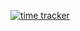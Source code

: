 [![time tracker](https://wakatime.com/badge/github/cicerotcv/desprog-aps3.svg)](https://wakatime.com/badge/github/cicerotcv/desprog-aps3)